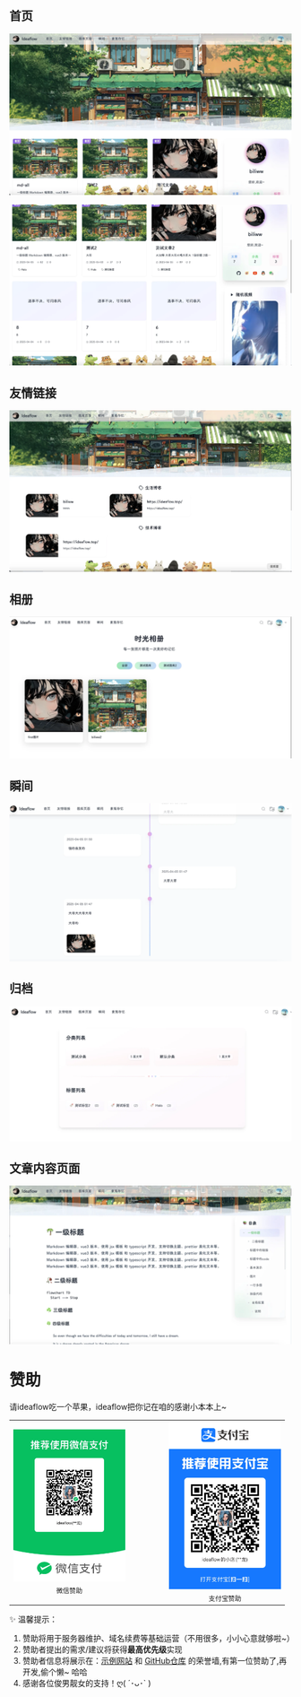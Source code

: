 ## 首页
![image.png](/images/0b35996da01d3087e6c08bf2bbce0c65.webp)


![image.png](/images/03803e1ef9f8d3b02d4cb11473191817.webp)

## 友情链接

![image.png](/images/596480f96e79c89df8762fca229f89ef.webp)

## 相册
![image.png](/images/0cd5f3a64a795373519fcba8ff753090.webp)

## 瞬间
![image.png](/images/fd7a6ef4f3b995859540dd92f0062c39.webp)

## 归档
![image.png](/images/aca89089f1201e86e25fe0a78592c060.webp)

## 文章内容页面
![image.png](/images/78c8b104e069eb3115f09a4b39b23237.webp)


# 赞助 
请ideaflow吃一个苹果，ideaflow把你记在咱的感谢小本本上~

<table align="center">
  <tr>
    <td align="center">
      <img src="/images/wx.png" alt="微信赞助" width="200"/><br/>
      <sub>微信赞助</sub>
    </td>
    <td width="50"></td> <!-- 添加间距 -->
    <td align="center">
      <img src="/images/zfb.png" alt="支付宝赞助" width="200"/><br/>
      <sub>支付宝赞助</sub>
    </td>
  </tr>
</table>



✨ 温馨提示：
1. 赞助将用于服务器维护、域名续费等基础运营（不用很多，小小心意就够啦~）
2. 赞助者提出的需求/建议将获得**最高优先级**实现
3. 赞助者信息将展示在：[示例网站](https://halo.ideaflow.top/) 和 [GitHub仓库](https://github.com/Idea-flow/theme-Ideaflow) 的荣誉墙,有第一位赞助了,再开发,偷个懒~ 哈哈
4. 感谢各位俊男靓女的支持！ღ( ´･ᴗ･` ) 